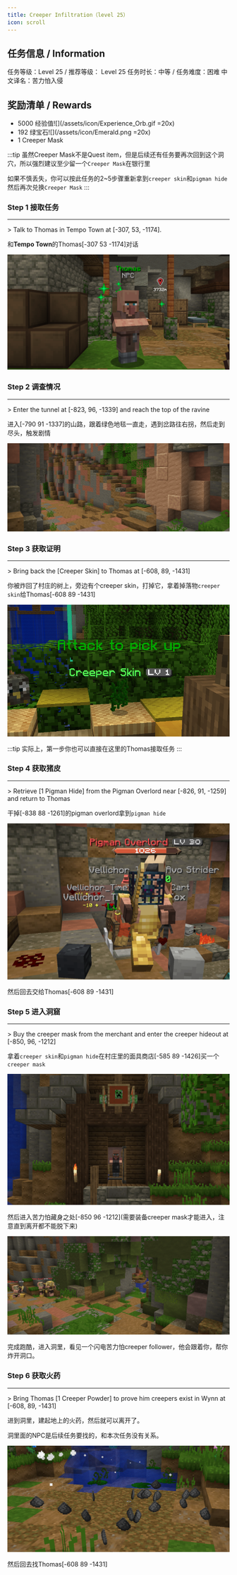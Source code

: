 ```yaml
---
title: Creeper Infiltration（level 25）
icon: scroll
---
```


## 任务信息 / Information
任务等级：Level 25 / 推荐等级： Level 25
任务时长：中等 / 任务难度：困难
中文译名：苦力怕入侵


## 奖励清单 / Rewards

+ 5000 经验值![](/assets/icon/Experience_Orb.gif =20x)
+ 192 绿宝石![](/assets/icon/Emerald.png =20x)
+ 1 Creeper Mask
  
:::tip
虽然Creeper Mask不是Quest item，但是后续还有任务要再次回到这个洞穴，所以强烈建议至少留一个`Creeper Mask`在银行里

如果不慎丢失，你可以按此任务的2~5步骤重新拿到`creeper skin`和`pigman hide`然后再次兑换`Creeper Mask`
:::

### Step 1 接取任务
---
\> Talk to Thomas in Tempo Town at [-307, 53, -1174].

和**Tempo Town**的<NPC>Thomas</NPC><CC>[-307 53 -1174]</CC>对话

![](/assets/img/lv25-5.png)

### Step 2 调查情况
---
\> Enter the tunnel at [-823, 96, -1339] and reach the top of the ravine


进入<CC>[-790 91 -1337]</CC>的山路，跟着绿色地毯一直走，遇到岔路往右拐，然后走到尽头，触发剧情

![](/assets/img/lv25-6.png)

### Step 3 获取证明
---

\> Bring back the [Creeper Skin] to Thomas at [-608, 89, -1431]

你被炸回了村庄的树上，旁边有个<NPC>creeper skin</NPC>，打掉它，拿着掉落物`creeper skin`给<NPC>Thomas</NPC><CC>[-608 89 -1431]</CC>

![](/assets/img/lv25-7.png)

:::tip
实际上，第一步你也可以直接在这里的<NPC>Thomas</NPC>接取任务
:::

### Step 4 获取猪皮
--- 
\> Retrieve [1 Pigman Hide] from the Pigman Overlord near [-826, 91, -1259] and return to Thomas

干掉<CC>[-838 88 -1261]</CC>的<mob>pigman overlord</mob>拿到`pigman hide`

![](/assets/img/lv25-8.png)


然后回去交给<NPC>Thomas</NPC><CC>[-608 89 -1431]</CC>


### Step 5 进入洞窟
---
\> Buy the creeper mask from the merchant and enter the creeper hideout at [-850, 96, -1212]

拿着`creeper skin`和`pigman hide`在村庄里的面具商店<CC>[-585 89 -1426]</CC>买一个`creeper mask`

![](/assets/img/lv25-9.png)

然后进入苦力怕藏身之处<CC>[-850 96 -1212]</CC>(需要装备creeper mask才能进入，注意直到离开都不能脱下来)

![](/assets/img/lv25-10.png)

完成跑酷，进入洞里，看见一个闪电苦力怕<guard>creeper follower</guard>，他会跟着你，帮你炸开洞口。

### Step 6 获取火药
--- 
\> Bring Thomas [1 Creeper Powder] to prove him creepers exist in Wynn at [-608, 89, -1431]

进到洞里，建起地上的火药，然后就可以离开了。

洞里面的NPC是后续任务要找的，和本次任务没有关系。

![](/assets/img/lv25-11.png)

然后回去找<NPC>Thomas</NPC><CC>[-608 89 -1431]</CC>










